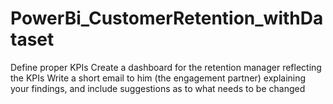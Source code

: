 # PowerBi_CustomerRetention_withDataset
Define proper KPIs Create a dashboard for the retention manager reflecting the KPIs Write a short email to him (the engagement partner) explaining your findings, and include suggestions as to what needs to be changed
